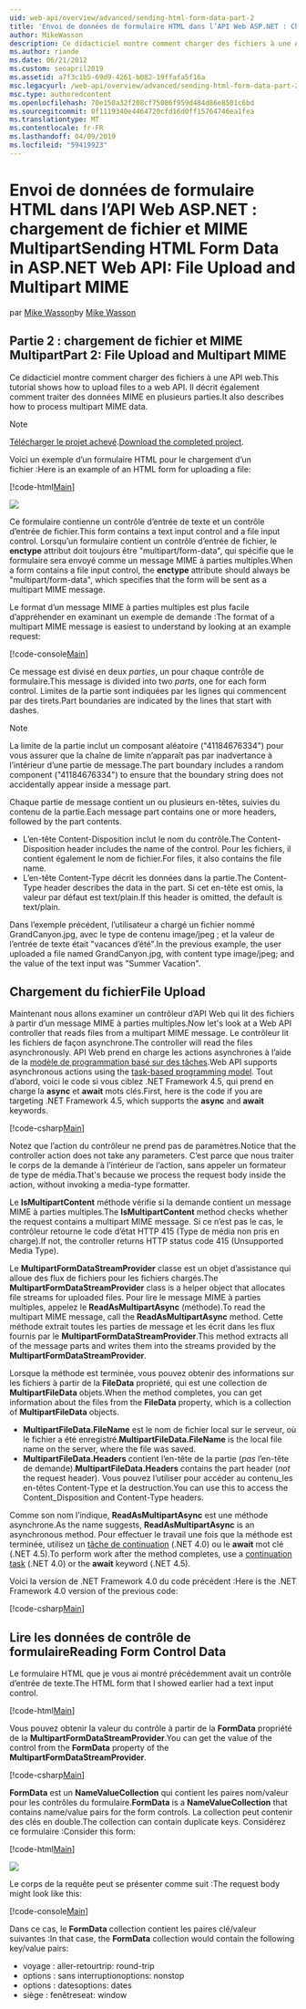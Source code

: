 ```yaml
---
uid: web-api/overview/advanced/sending-html-form-data-part-2
title: 'Envoi de données de formulaire HTML dans l’API Web ASP.NET : Chargement de fichier et MIME à parties multiples - ASP.NET 4.x'
author: MikeWasson
description: Ce didacticiel montre comment charger des fichiers à une API web. Il décrit également comment traiter des données MIME en plusieurs parties.
ms.author: riande
ms.date: 06/21/2012
ms.custom: seoapril2019
ms.assetid: a7f3c1b5-69d9-4261-b082-19ffafa5f16a
msc.legacyurl: /web-api/overview/advanced/sending-html-form-data-part-2
msc.type: authoredcontent
ms.openlocfilehash: 70e150a32f208cf75086f959d484d86e8501c6bd
ms.sourcegitcommit: 0f1119340e4464720cfd16d0ff15764746ea1fea
ms.translationtype: MT
ms.contentlocale: fr-FR
ms.lasthandoff: 04/09/2019
ms.locfileid: "59419923"
---
```

# <a name="sending-html-form-data-in-aspnet-web-api-file-upload-and-multipart-mime"></a><span data-ttu-id="85ca7-104">Envoi de données de formulaire HTML dans l’API Web ASP.NET : chargement de fichier et MIME Multipart</span><span class="sxs-lookup"><span data-stu-id="85ca7-104">Sending HTML Form Data in ASP.NET Web API: File Upload and Multipart MIME</span></span>

<span data-ttu-id="85ca7-105">par [Mike Wasson](https://github.com/MikeWasson)</span><span class="sxs-lookup"><span data-stu-id="85ca7-105">by [Mike Wasson](https://github.com/MikeWasson)</span></span>

## <a name="part-2-file-upload-and-multipart-mime"></a><span data-ttu-id="85ca7-106">Partie 2 : chargement de fichier et MIME Multipart</span><span class="sxs-lookup"><span data-stu-id="85ca7-106">Part 2: File Upload and Multipart MIME</span></span>

<span data-ttu-id="85ca7-107">Ce didacticiel montre comment charger des fichiers à une API web.</span><span class="sxs-lookup"><span data-stu-id="85ca7-107">This tutorial shows how to upload files to a web API.</span></span> <span data-ttu-id="85ca7-108">Il décrit également comment traiter des données MIME en plusieurs parties.</span><span class="sxs-lookup"><span data-stu-id="85ca7-108">It also describes how to process multipart MIME data.</span></span>

> [!NOTE]
> <span data-ttu-id="85ca7-109">[Télécharger le projet achevé](https://code.msdn.microsoft.com/ASPNET-Web-API-File-Upload-a8c0fb0d).</span><span class="sxs-lookup"><span data-stu-id="85ca7-109">[Download the completed project](https://code.msdn.microsoft.com/ASPNET-Web-API-File-Upload-a8c0fb0d).</span></span>


<span data-ttu-id="85ca7-110">Voici un exemple d’un formulaire HTML pour le chargement d’un fichier :</span><span class="sxs-lookup"><span data-stu-id="85ca7-110">Here is an example of an HTML form for uploading a file:</span></span>

[!code-html[Main](sending-html-form-data-part-2/samples/sample1.html)]

![](sending-html-form-data-part-2/_static/image1.png)

<span data-ttu-id="85ca7-111">Ce formulaire contienne un contrôle d’entrée de texte et un contrôle d’entrée de fichier.</span><span class="sxs-lookup"><span data-stu-id="85ca7-111">This form contains a text input control and a file input control.</span></span> <span data-ttu-id="85ca7-112">Lorsqu’un formulaire contient un contrôle d’entrée de fichier, le **enctype** attribut doit toujours être &quot;multipart/form-data&quot;, qui spécifie que le formulaire sera envoyé comme un message MIME à parties multiples.</span><span class="sxs-lookup"><span data-stu-id="85ca7-112">When a form contains a file input control, the **enctype** attribute should always be &quot;multipart/form-data&quot;, which specifies that the form will be sent as a multipart MIME message.</span></span>

<span data-ttu-id="85ca7-113">Le format d’un message MIME à parties multiples est plus facile d’appréhender en examinant un exemple de demande :</span><span class="sxs-lookup"><span data-stu-id="85ca7-113">The format of a multipart MIME message is easiest to understand by looking at an example request:</span></span>

[!code-console[Main](sending-html-form-data-part-2/samples/sample2.cmd)]

<span data-ttu-id="85ca7-114">Ce message est divisé en deux *parties*, un pour chaque contrôle de formulaire.</span><span class="sxs-lookup"><span data-stu-id="85ca7-114">This message is divided into two *parts*, one for each form control.</span></span> <span data-ttu-id="85ca7-115">Limites de la partie sont indiquées par les lignes qui commencent par des tirets.</span><span class="sxs-lookup"><span data-stu-id="85ca7-115">Part boundaries are indicated by the lines that start with dashes.</span></span>

> [!NOTE]
> <span data-ttu-id="85ca7-116">La limite de la partie inclut un composant aléatoire (&quot;41184676334&quot;) pour vous assurer que la chaîne de limite n’apparaît pas par inadvertance à l’intérieur d’une partie de message.</span><span class="sxs-lookup"><span data-stu-id="85ca7-116">The part boundary includes a random component (&quot;41184676334&quot;) to ensure that the boundary string does not accidentally appear inside a message part.</span></span>


<span data-ttu-id="85ca7-117">Chaque partie de message contient un ou plusieurs en-têtes, suivies du contenu de la partie.</span><span class="sxs-lookup"><span data-stu-id="85ca7-117">Each message part contains one or more headers, followed by the part contents.</span></span>

- <span data-ttu-id="85ca7-118">L’en-tête Content-Disposition inclut le nom du contrôle.</span><span class="sxs-lookup"><span data-stu-id="85ca7-118">The Content-Disposition header includes the name of the control.</span></span> <span data-ttu-id="85ca7-119">Pour les fichiers, il contient également le nom de fichier.</span><span class="sxs-lookup"><span data-stu-id="85ca7-119">For files, it also contains the file name.</span></span>
- <span data-ttu-id="85ca7-120">L’en-tête Content-Type décrit les données dans la partie.</span><span class="sxs-lookup"><span data-stu-id="85ca7-120">The Content-Type header describes the data in the part.</span></span> <span data-ttu-id="85ca7-121">Si cet en-tête est omis, la valeur par défaut est text/plain.</span><span class="sxs-lookup"><span data-stu-id="85ca7-121">If this header is omitted, the default is text/plain.</span></span>

<span data-ttu-id="85ca7-122">Dans l’exemple précédent, l’utilisateur a chargé un fichier nommé GrandCanyon.jpg, avec le type de contenu image/jpeg ; et la valeur de l’entrée de texte était &quot;vacances d’été&quot;.</span><span class="sxs-lookup"><span data-stu-id="85ca7-122">In the previous example, the user uploaded a file named GrandCanyon.jpg, with content type image/jpeg; and the value of the text input was &quot;Summer Vacation&quot;.</span></span>

## <a name="file-upload"></a><span data-ttu-id="85ca7-123">Chargement du fichier</span><span class="sxs-lookup"><span data-stu-id="85ca7-123">File Upload</span></span>

<span data-ttu-id="85ca7-124">Maintenant nous allons examiner un contrôleur d’API Web qui lit des fichiers à partir d’un message MIME à parties multiples.</span><span class="sxs-lookup"><span data-stu-id="85ca7-124">Now let's look at a Web API controller that reads files from a multipart MIME message.</span></span> <span data-ttu-id="85ca7-125">Le contrôleur lit les fichiers de façon asynchrone.</span><span class="sxs-lookup"><span data-stu-id="85ca7-125">The controller will read the files asynchronously.</span></span> <span data-ttu-id="85ca7-126">API Web prend en charge les actions asynchrones à l’aide de la [modèle de programmation basé sur des tâches](https://msdn.microsoft.com/library/dd460693.aspx).</span><span class="sxs-lookup"><span data-stu-id="85ca7-126">Web API supports asynchronous actions using the [task-based programming model](https://msdn.microsoft.com/library/dd460693.aspx).</span></span> <span data-ttu-id="85ca7-127">Tout d’abord, voici le code si vous ciblez .NET Framework 4.5, qui prend en charge la **async** et **await** mots clés.</span><span class="sxs-lookup"><span data-stu-id="85ca7-127">First, here is the code if you are targeting .NET Framework 4.5, which supports the **async** and **await** keywords.</span></span>

[!code-csharp[Main](sending-html-form-data-part-2/samples/sample3.cs)]

<span data-ttu-id="85ca7-128">Notez que l’action du contrôleur ne prend pas de paramètres.</span><span class="sxs-lookup"><span data-stu-id="85ca7-128">Notice that the controller action does not take any parameters.</span></span> <span data-ttu-id="85ca7-129">C’est parce que nous traiter le corps de la demande à l’intérieur de l’action, sans appeler un formateur de type de média.</span><span class="sxs-lookup"><span data-stu-id="85ca7-129">That's because we process the request body inside the action, without invoking a media-type formatter.</span></span>

<span data-ttu-id="85ca7-130">Le **IsMultipartContent** méthode vérifie si la demande contient un message MIME à parties multiples.</span><span class="sxs-lookup"><span data-stu-id="85ca7-130">The **IsMultipartContent** method checks whether the request contains a multipart MIME message.</span></span> <span data-ttu-id="85ca7-131">Si ce n’est pas le cas, le contrôleur retourne le code d’état HTTP 415 (Type de média non pris en charge).</span><span class="sxs-lookup"><span data-stu-id="85ca7-131">If not, the controller returns HTTP status code 415 (Unsupported Media Type).</span></span>

<span data-ttu-id="85ca7-132">Le **MultipartFormDataStreamProvider** classe est un objet d’assistance qui alloue des flux de fichiers pour les fichiers chargés.</span><span class="sxs-lookup"><span data-stu-id="85ca7-132">The **MultipartFormDataStreamProvider** class is a helper object that allocates file streams for uploaded files.</span></span> <span data-ttu-id="85ca7-133">Pour lire le message MIME à parties multiples, appelez le **ReadAsMultipartAsync** (méthode).</span><span class="sxs-lookup"><span data-stu-id="85ca7-133">To read the multipart MIME message, call the **ReadAsMultipartAsync** method.</span></span> <span data-ttu-id="85ca7-134">Cette méthode extrait toutes les parties de message et les écrit dans les flux fournis par le **MultipartFormDataStreamProvider**.</span><span class="sxs-lookup"><span data-stu-id="85ca7-134">This method extracts all of the message parts and writes them into the streams provided by the **MultipartFormDataStreamProvider**.</span></span>

<span data-ttu-id="85ca7-135">Lorsque la méthode est terminée, vous pouvez obtenir des informations sur les fichiers à partir de la **FileData** propriété, qui est une collection de **MultipartFileData** objets.</span><span class="sxs-lookup"><span data-stu-id="85ca7-135">When the method completes, you can get information about the files from the **FileData** property, which is a collection of **MultipartFileData** objects.</span></span>

- <span data-ttu-id="85ca7-136">**MultipartFileData.FileName** est le nom de fichier local sur le serveur, où le fichier a été enregistré.</span><span class="sxs-lookup"><span data-stu-id="85ca7-136">**MultipartFileData.FileName** is the local file name on the server, where the file was saved.</span></span>
- <span data-ttu-id="85ca7-137">**MultipartFileData.Headers** contient l’en-tête de la partie (*pas* l’en-tête de demande).</span><span class="sxs-lookup"><span data-stu-id="85ca7-137">**MultipartFileData.Headers** contains the part header (*not* the request header).</span></span> <span data-ttu-id="85ca7-138">Vous pouvez l’utiliser pour accéder au contenu\_les en-têtes Content-Type et la destruction.</span><span class="sxs-lookup"><span data-stu-id="85ca7-138">You can use this to access the Content\_Disposition and Content-Type headers.</span></span>

<span data-ttu-id="85ca7-139">Comme son nom l’indique, **ReadAsMultipartAsync** est une méthode asynchrone.</span><span class="sxs-lookup"><span data-stu-id="85ca7-139">As the name suggests, **ReadAsMultipartAsync** is an asynchronous method.</span></span> <span data-ttu-id="85ca7-140">Pour effectuer le travail une fois que la méthode est terminée, utilisez un [tâche de continuation](https://msdn.microsoft.com/library/ee372288.aspx) (.NET 4.0) ou le **await** mot clé (.NET 4.5).</span><span class="sxs-lookup"><span data-stu-id="85ca7-140">To perform work after the method completes, use a [continuation task](https://msdn.microsoft.com/library/ee372288.aspx) (.NET 4.0) or the **await** keyword (.NET 4.5).</span></span>

<span data-ttu-id="85ca7-141">Voici la version de .NET Framework 4.0 du code précédent :</span><span class="sxs-lookup"><span data-stu-id="85ca7-141">Here is the .NET Framework 4.0 version of the previous code:</span></span>

[!code-csharp[Main](sending-html-form-data-part-2/samples/sample4.cs)]

## <a name="reading-form-control-data"></a><span data-ttu-id="85ca7-142">Lire les données de contrôle de formulaire</span><span class="sxs-lookup"><span data-stu-id="85ca7-142">Reading Form Control Data</span></span>

<span data-ttu-id="85ca7-143">Le formulaire HTML que je vous ai montré précédemment avait un contrôle d’entrée de texte.</span><span class="sxs-lookup"><span data-stu-id="85ca7-143">The HTML form that I showed earlier had a text input control.</span></span>

[!code-html[Main](sending-html-form-data-part-2/samples/sample5.html)]

<span data-ttu-id="85ca7-144">Vous pouvez obtenir la valeur du contrôle à partir de la **FormData** propriété de la **MultipartFormDataStreamProvider**.</span><span class="sxs-lookup"><span data-stu-id="85ca7-144">You can get the value of the control from the **FormData** property of the **MultipartFormDataStreamProvider**.</span></span>

[!code-csharp[Main](sending-html-form-data-part-2/samples/sample6.cs?highlight=15)]

<span data-ttu-id="85ca7-145">**FormData** est un **NameValueCollection** qui contient les paires nom/valeur pour les contrôles du formulaire.</span><span class="sxs-lookup"><span data-stu-id="85ca7-145">**FormData** is a **NameValueCollection** that contains name/value pairs for the form controls.</span></span> <span data-ttu-id="85ca7-146">La collection peut contenir des clés en double.</span><span class="sxs-lookup"><span data-stu-id="85ca7-146">The collection can contain duplicate keys.</span></span> <span data-ttu-id="85ca7-147">Considérez ce formulaire :</span><span class="sxs-lookup"><span data-stu-id="85ca7-147">Consider this form:</span></span>

[!code-html[Main](sending-html-form-data-part-2/samples/sample7.html)]

![](sending-html-form-data-part-2/_static/image2.png)

<span data-ttu-id="85ca7-148">Le corps de la requête peut se présenter comme suit :</span><span class="sxs-lookup"><span data-stu-id="85ca7-148">The request body might look like this:</span></span>

[!code-console[Main](sending-html-form-data-part-2/samples/sample8.cmd)]

<span data-ttu-id="85ca7-149">Dans ce cas, le **FormData** collection contient les paires clé/valeur suivantes :</span><span class="sxs-lookup"><span data-stu-id="85ca7-149">In that case, the **FormData** collection would contain the following key/value pairs:</span></span>

- <span data-ttu-id="85ca7-150">voyage : aller-retour</span><span class="sxs-lookup"><span data-stu-id="85ca7-150">trip: round-trip</span></span>
- <span data-ttu-id="85ca7-151">options : sans interruption</span><span class="sxs-lookup"><span data-stu-id="85ca7-151">options: nonstop</span></span>
- <span data-ttu-id="85ca7-152">options : dates</span><span class="sxs-lookup"><span data-stu-id="85ca7-152">options: dates</span></span>
- <span data-ttu-id="85ca7-153">siège : fenêtre</span><span class="sxs-lookup"><span data-stu-id="85ca7-153">seat: window</span></span>
